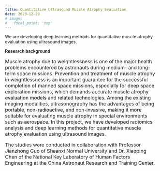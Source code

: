 ```yaml
---
title: Quantitative Ultrasound Muscle Atrophy Evaluation
date: 2023-12-20
# image:
#   focal_point: 'top'
---
```


We are developing deep learning methods for quantitative muscle atrophy evaluation using ultrasound images.

<!--more-->

**Research background**
<font size=3>

Muscle atrophy due to weightlessness is one of the major health problems encountered by astronauts during medium- and long-term space missions. Prevention and treatment of muscle atrophy in weightlessness is an important guarantee for the successful completion of manned space missions, especially for deep space exploration missions, which demands accurate muscle atrophy evaluation models and related technologies. Among the existing imaging modalities, ultrasonography has the advantages of being portable, non-radioactive, and non-invasive, making it more suitable for evaluating muscle atrophy in special environments such as aerospace. In this project, we have developed radiomics analysis and deep learning methods for quantitative muscle atrophy evaluation using ultrasound images. 

The studies were conducted in collaboration with Professor Jianzhong Guo of Shaanxi Normal University and Dr. Xiaoping Chen of the National Key Laboratory of Human Factors Engineering at the China Astronaut Research and Training Center.

</font>

<!-- ------------------------------------------------------- -->
